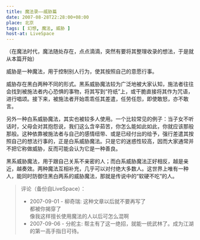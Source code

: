 ```yaml
---
title: 魔法录——威胁篇
date: 2007-08-28T22:28:00+08:00
place: 北京
tags: [ 幻想, 魔法, 威胁 ]
host-at: LiveSpace
---
```

（在魔法时代，魔法随处存在，点点滴滴，突然有要将其整理收录的想法，于是就从本篇开始）

威胁是一种魔法，用于控制别人行为，使其按照自己的意愿行事。

威胁存在黑白两种不同的形式。黑系威胁魔法较为广泛地被大家认知，施法者往往会找到被施法者内心恐惧的事物，将其写到“符纸”上，或干脆直接将其作为咒语，进行唱颂。接下来，被施法者开始乖乖任其差遣，任劳任怨，即使敢怒，亦不敢言。

另外一种白系威胁魔法，其实也被较多人使用。一个比较常见的例子：当子女不听话时，父母会对其抱怨说，我们这么含辛茹苦，你怎么能如此如此，你就应该那般那般。这种依靠被施法者与自己的感情纽带、或是已经付出的给予，强行差遣其按照自己的想法行事的，正是白系威胁魔法。只是它的迷惑性较高，因而大家通常并不把它称做威胁，反而可能会认为它是一种善良。

黑系威胁魔法，用于跟自己关系不亲密的人；而白系威胁魔法正好相反，越是亲近，越奏效。两种魔法互相补充，几乎可以对付绝大多数人。这世界上唯有一种人，能同时防御住黑白两系的威胁魔法，那就是传说中的“软硬不吃”的人。

> 评论（备份自LiveSpace）：
>
> * 2007-09-01 - 柳奇瑞: 这种文章以后就不要再写了<br>都被你揭穿了<br>像我这样擅长使用魔法的人以后可怎么混啊
> * 2007-09-06 - 分舵主: 帮主有了这一绝招，就能一统武林了。成为江湖的第一高手指日可待。
